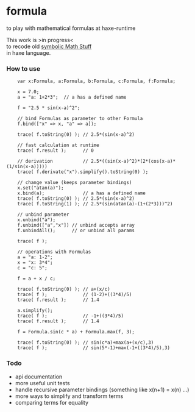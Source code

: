 # formula
to play with mathematical formulas at haxe-runtime

This work is >in progress<  
to recode old [symbolic Math Stuff](https://github.com/maitag/lyapunov-c)  
in haxe language.  

### How to use
```
	var x:Formula, a:Formula, b:Formula, c:Formula, f:Formula;

	x = 7.0;
	a = "a: 1+2*3";  // a has a defined name
	
	f = "2.5 * sin(x-a)^2";
	
	// bind Formulas as parameter to other Formula
	f.bind(["x" => x, "a" => a]);
	
	trace( f.toString(0) );	// 2.5*(sin(x-a)^2)
	
	// fast calculation at runtime
	trace( f.result );      // 0
	
	// derivation           // 2.5*((sin(x-a)^2)*(2*(cos(x-a)*(1/sin(x-a)))))
	trace( f.derivate("x").simplify().toString(0) );
	
	// change value (keeps parameter bindings)
	x.set("atan(a)");
	x.bind(a);              // a has a defined name
	trace( f.toString(0) ); // 2.5*(sin(x-a)^2)
	trace( f.toString(1) ); // 2.5*(sin(atan(a)-(1+(2*3)))^2)
	
	// unbind parameter
	x.unbind("a");
	f.unbind(["a","x"]) // unbind accepts array
	f.unbindAll();      // or unbind all params
	
	trace( f );
	
	// operations with Formulas
	a = "a: 1-2";
	x = "x: 3*4";
	c = "c: 5";
	
	f = a + x / c;
	
	trace( f.toString(0) ); // a+(x/c)
	trace( f );             // (1-2)+((3*4)/5)
	trace( f.result );      // 1.4
	
	a.simplify();
	trace( f );             // -1+((3*4)/5)
	trace( f.result );      // 1.4
	
	f = Formula.sin(c * a) + Formula.max(f, 3);
	
	trace( f.toString(0) ); // sin(c*a)+max(a+(x/c),3)
	trace( f );             // sin(5*-1)+max(-1+((3*4)/5),3)
```

### Todo

- api documentation
- more useful unit tests
- handle recursive parameter bindings (something like x(n+1) = x(n) ...)
- more ways to simplify and transform terms
- comparing terms for equality
